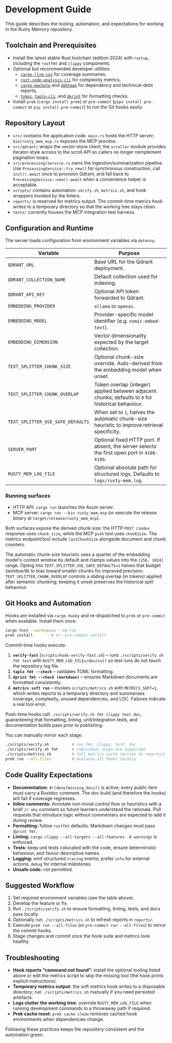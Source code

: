 # Development Guide

This guide describes the tooling, automation, and expectations for working in the Rusty Memory repository.

## Toolchain and Prerequisites

- Install the latest stable Rust toolchain (edition 2024) with `rustup`, including the `rustfmt` and `clippy` components.
- Optional but recommended developer utilities:
  - [`cargo-llvm-cov`](https://github.com/taiki-e/cargo-llvm-cov) for coverage summaries.
  - [`rust-code-analysis-cli`](https://github.com/mozilla/rust-code-analysis) for complexity metrics.
  - [`cargo-machete`](https://github.com/bnjbvr/cargo-machete) and [`debtmap`](https://github.com/frewsxcv/debtmap) for dependency and technical-debt reports.
  - [`tokei`](https://github.com/XAMPPRocky/tokei), [`taplo-cli`](https://taplo.tamasfe.dev/cli/), and [`dprint`](https://dprint.dev/) for formatting checks.
- Install `prek` (`cargo install prek`) or `pre-commit` (`pipx install pre-commit` or `pip install pre-commit`) to run the Git hooks easily.

## Repository Layout

- `src/` contains the application code. `main.rs` hosts the HTTP server; `bin/rusty_mem_mcp.rs` exposes the MCP process.
- `src/qdrant/` wraps the vector-store client; the `scroller` module provides iterator-style access to the scroll API so callers no longer reimplement pagination loops.
- `src/processing/service.rs` owns the ingestion/summarization pipeline. Use `ProcessingService::try_new()` for synchronous construction, call `init().await` once to provision Qdrant, and fall back to `ProcessingService::new().await` when a convenience helper is acceptable.
- `scripts/` contains automation: `verify.sh`, `metrics.sh`, and hook wrappers invoked by the linters.
- `reports/` is reserved for metrics output. The commit-time metrics hook writes to a temporary directory so that the working tree stays clean.
- `tests/` currently houses the MCP integration test harness.

## Configuration and Runtime

The server loads configuration from environment variables via `dotenvy`:

| Variable                          | Purpose                                                                                            |
| --------------------------------- | -------------------------------------------------------------------------------------------------- |
| `QDRANT_URL`                      | Base URL for the Qdrant deployment.                                                                |
| `QDRANT_COLLECTION_NAME`          | Default collection used for indexing.                                                              |
| `QDRANT_API_KEY`                  | Optional API token forwarded to Qdrant.                                                            |
| `EMBEDDING_PROVIDER`              | `ollama` or `openai`.                                                                              |
| `EMBEDDING_MODEL`                 | Provider-specific model identifier (e.g. `nomic-embed-text`).                                      |
| `EMBEDDING_DIMENSION`             | Vector dimensionality expected by the target collection.                                           |
| `TEXT_SPLITTER_CHUNK_SIZE`        | Optional chunk-size override. Auto-derived from the embedding model when unset.                    |
| `TEXT_SPLITTER_CHUNK_OVERLAP`     | Token overlap (integer) applied between adjacent chunks; defaults to `0` for historical behaviour. |
| `TEXT_SPLITTER_USE_SAFE_DEFAULTS` | When set to `1`, halves the automatic chunk-size heuristic to improve retrieval specificity.       |
| `SERVER_PORT`                     | Optional fixed HTTP port. If absent, the server selects the first open port in `4100-4199`.        |
| `RUSTY_MEM_LOG_FILE`              | Optional absolute path for structured logs. Defaults to `logs/rusty-mem.log`.                      |

### Running surfaces

- HTTP API: `cargo run` launches the Axum server.
- MCP server: `cargo run --bin rusty_mem_mcp` (or execute the release binary at `target/release/rusty_mem_mcp`).

Both surfaces expose the derived chunk size: the HTTP `POST /index` response uses `chunk_size`, while the MCP `push` tool uses `chunkSize`. The metrics endpoint/tool include `lastChunkSize` alongside document and chunk counters.

The automatic chunk-size heuristic uses a quarter of the embedding model's context window by default and clamps values into the `[256, 1024]` range. Opting into `TEXT_SPLITTER_USE_SAFE_DEFAULTS=1` halves that budget (window/8) to bias toward smaller chunks for improved precision. `TEXT_SPLITTER_CHUNK_OVERLAP` controls a sliding overlap (in tokens) applied after semantic chunking; keeping it unset preserves the historical split behaviour.

## Git Hooks and Automation

Hooks are installed via `cargo husky` and re-dispatched to `prek` or `pre-commit` when available. Install them once:

```bash
cargo test --workspace --no-run
prek install        # or: pre-commit install
```

Commit-time hooks execute:

1. **`verify-fast`** (`scripts/hook-verify-fast.sh`) – runs `./scripts/verify.sh fmt test` with `RUSTY_MEM_LOG_FILE=/dev/null` so test runs do not touch the repository log file.
2. **`taplo fmt --check`** – validates TOML formatting.
3. **`dprint fmt --check (markdown)`** – ensures Markdown documents are formatted consistently.
4. **`metrics soft run`** – invokes `scripts/metrics.sh` with `METRICS_SOFT=1`, which writes reports to a temporary directory and summarises coverage, complexity, unused dependencies, and LOC. Failures indicate a real tool error.

Push-time hooks call `./scripts/verify.sh fmt clippy test doc`, guaranteeing that formatting, linting, unit/integration tests, and documentation builds pass prior to publishing.

You can manually mirror each stage:

```bash
./scripts/verify.sh          # run fmt, clippy, test, doc
./scripts/verify.sh fmt      # individual steps are supported
./scripts/metrics.sh         # full metrics suite (writes to reports/)
prek run --all-files         # evaluate all hooks locally
```

## Code Quality Expectations

- **Documentation:** `#![deny(missing_docs)]` is active; every public item must carry a Rustdoc comment. The doc build (and therefore the hooks) will fail if coverage regresses.
- **Inline comments:** Annotate non-trivial control flow or heuristics with a brief `// why` comment so future learners understand the rationale. Pull requests that introduce logic without commentary are expected to add it during review.
- **Formatting:** follow `rustfmt` defaults. Markdown changes must pass `dprint fmt`.
- **Linting:** `cargo clippy --all-targets --all-features -D warnings` is enforced.
- **Tests:** keep unit tests colocated with the code, ensure deterministic behaviour, and favour descriptive names.
- **Logging:** emit structured `tracing` events; prefer `info` for external actions, `debug` for internal milestones.
- **Unsafe code:** not permitted.

## Suggested Workflow

1. Set required environment variables (see the table above).
2. Develop the feature or fix.
3. Run `./scripts/verify.sh` to ensure formatting, linting, tests, and docs pass locally.
4. Optionally run `./scripts/metrics.sh` to refresh reports in `reports/`.
5. Execute `prek run --all-files` (or `pre-commit run --all-files`) to mirror the commit hooks.
6. Stage changes and commit once the hook suite and metrics look healthy.

## Troubleshooting

- **Hook reports “command not found”:** install the optional tooling listed above or edit the metrics script to skip the missing tool (the hook prints explicit instructions).
- **Temporary metrics output:** the soft metrics hook writes to a disposable directory; run `./scripts/metrics.sh` manually if you need persisted artefacts.
- **Logs clutter the working tree:** override `RUSTY_MEM_LOG_FILE` when running development commands to a throwaway path if required.
- **Prek cache reset:** `prek cache clean` removes cached hook environments when dependencies change.

Following these practices keeps the repository consistent and the automation green.
